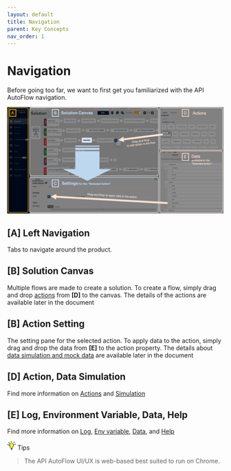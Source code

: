 ```yaml
---
layout: default
title: Navigation
parent: Key Concepts
nav_order: 1
---
```


# Navigation
Before going too far, we want to first get you familiarized with the API AutoFlow navigation.

![navigation](/assets/images/navigation.png)

## **[A]** Left Navigation
Tabs to navigate around the product.

## **[B]** Solution Canvas
Multiple flows are made to create a solution. To create a flow, simply drag and drop [actions](https://docs.apiautoflow.com/docs/actions) from **[D]**  to the canvas. The details of the actions are available later in the document

## **[B]** Action Setting
The setting pane for the selected action. To apply data to the action, simply drag and drop the data from **[E]**  to the action property. The details about [data simulation and mock data](https://docs.apiautoflow.com/docs/actions/key-concepts/data-simulator) are available later in the document

## **[D]** Action, Data Simulation
Find more information on [Actions](https://docs.apiautoflow.com/docs/actions) and [Simulation](https://docs.apiautoflow.com/docs/actions/key-concepts/data-simulator)

## **[E]** Log, Environment Variable, Data, Help
Find more information on [Log](https://docs.apiautoflow.com/docs/key-concepts/logs/), [Env variable](https://docs.apiautoflow.com/docs/key-concepts/env-variables/), [Data](https://docs.apiautoflow.com/docs/key-concepts/data/), and [Help](https://docs.apiautoflow.com/docs/key-concepts/help/)

<img src="/assets/images/tip-icon.png" alt="!" width="20"/>  Tips

> The API AutoFlow UI/UX is web-based best suited to run on Chrome.
